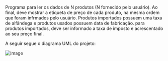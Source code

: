 
Programa para ler os dados de N produtos (N fornecido pelo usuário). Ao final, deve mostrar a etiqueta de preço de cada produto, na mesma ordem que foram infrmados pelo 
usuário. Produtos importados possuem uma taxa de alfândega e produtos usados possuem data de fabricação. para produtos importados, deve ser informado a taxa de imposto
e acrescentado ao seu preço final.

A seguir segue o diagrama UML do projeto:

![image](https://user-images.githubusercontent.com/109772999/197742409-ace97202-52ed-4f99-9a71-4d5c039b7632.png)
